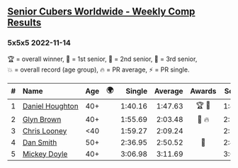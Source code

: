 <style>table {white-space: nowrap;}</style>
<link rel="stylesheet" type="text/css" href="/scw-comp/css/flags.css" />

## [Senior Cubers Worldwide - Weekly Comp Results](/scw-comp/results/)
### 5x5x5 2022-11-14

<span style="white-space: nowrap;">🏆 = overall winner</span>, <span style="white-space: nowrap;">🥇 = 1st senior</span>, <span style="white-space: nowrap;">🥈 = 2nd senior</span>, <span style="white-space: nowrap;">🥉 = 3rd senior</span>, <span style="white-space: nowrap;">💥 = overall record (age group)</span>, <span style="white-space: nowrap;">🔥 = PR average</span>, <span style="white-space: nowrap;">⚡ = PR single</span>.

| # | Name | Age | 🌍 | Single | Average | Awards | Solve 1 | Solve 2 | Solve 3 | Solve 4 | Solve 5 | Video |
| :--: | :-- | :--: | :--: | --: | --: | :--: | --: | --: | --: | --: | --: | :-- |
| 1 | [Daniel Houghton](../../persons/daniel_houghton/555.md) | 40+ | <i class="flag flag-CH" /> | 1:40.16 | 1:47.63 | 🏆 🥇 | 1:49.42 | 2:05.34 | 1:52.32 | 1:40.16 | 1:41.16 | [Desktop](https://www.facebook.com/events/823524585526773/permalink/831680754711156) / [Mobile](https://m.facebook.com/events/823524585526773?view=permalink&id=831680754711156) |
| 2 | [Glyn Brown](../../persons/glyn_brown/555.md) | 40+ | <i class="flag flag-GB" /> | 1:55.69 | 2:03.48 | 🥈 🔥 | 2:11.74 | 1:58.15 | 2:06.65 | 1:55.69 | 2:05.64 | [Desktop](https://www.facebook.com/events/823524585526773/permalink/833130134566218) / [Mobile](https://m.facebook.com/events/823524585526773?view=permalink&id=833130134566218) |
| 3 | [Chris Looney](../../persons/chris_looney/555.md) | <40 | <i class="flag flag-US" /> | 1:59.27 | 2:09.24 |  | 2:13.18 | 2:15.50 | 2:12.93 | 2:01.62 | 1:59.27 | [Desktop](https://www.facebook.com/chris.looney/videos/682642783211719) / [Mobile](https://m.facebook.com/chris.looney/videos/682642783211719) |
| 4 | [Dan Smith](../../persons/dan_smith/555.md) | 50+ | <i class="flag flag-US" /> | 2:36.95 | 2:50.52 | 🥉 | 2:49.22 | 2:36.95 | 3:05.38 | DNS | DNS | [Desktop](https://www.facebook.com/events/823524585526773/permalink/832430587969506) / [Mobile](https://m.facebook.com/events/823524585526773?view=permalink&id=832430587969506) |
| 5 | [Mickey Doyle](../../persons/mickey_doyle/555.md) | 40+ | <i class="flag flag-US" /> | 3:06.98 | 3:11.69 |  | 3:06.98 | 3:14.76 | 3:13.32 | DNS | DNS | [Desktop](https://www.facebook.com/events/823524585526773/permalink/833083551237543) / [Mobile](https://m.facebook.com/events/823524585526773?view=permalink&id=833083551237543) |

<!-- Global site tag (gtag.js) - Google Analytics -->
<script async src="https://www.googletagmanager.com/gtag/js?id=UA-86348435-3"></script>
<script>window.dataLayer = window.dataLayer || []; function gtag() {dataLayer.push(arguments);} gtag('js', new Date()); gtag('config', 'UA-86348435-3');</script>
